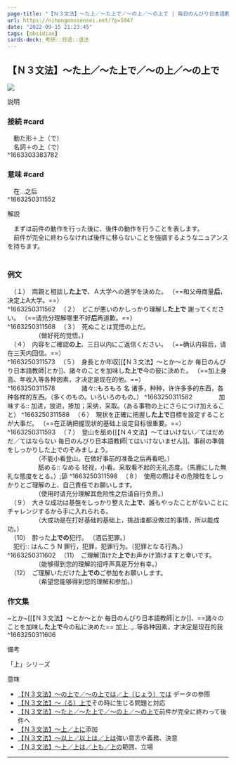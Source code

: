 ```yaml
---
page-title: "【Ｎ３文法】～た上／～た上で／～の上／～の上で | 毎日のんびり日本語教師"
url: https://nihongonosensei.net/?p=5947
date: "2022-09-15 21:23:45"
tags: [obsidian] 
cards-deck: 考研::日语::语法
---
```

## 【Ｎ３文法】～た上／～た上で／～の上／～の上で

![](https://nihongonosensei.net/pic/n3top.png)

説明

### 接続 #card

　動た形＋上（で）  
　名詞＋の上（で）  
^1663303383782

### 意味 #card 
　在…之后  
^1663250311552

解説

　まずは前件の動作を行った後に、後件の動作を行うことを表します。  
　前件が完全に終わらなければ後件に移らないことを強調するようなニュアンスを持ちます。  
　

### 例文

　（１）　両親と相談し**た上で**、Ａ大学への進学を決めた。  （==和父母商量**后**，决定上A大学。==）  
^1663250311562
　（２）　どこが悪いのかしっかり理解し**た上で** 謝ってください。  （==请充分理解哪里不好**后**再道歉。==）  
^1663250311568
　（３）　死ぬことは覚悟の上だ。  
　　　　　（做好死的觉悟。）  
　（４）　内容をご確認**の上**、三日以内にご返信ください。  （==确认内容后，请在三天内回信。==）  
^1663250311573
　（５）　身長とか年収[[【Ｎ３文法】～とか～とか  毎日のんびり日本語教師|とか]]、諸々のことを加味し**た上で**今の彼に決めた。  （==加上身高、年收入等各种因素，才决定是现在的他。==）  
^1663250311578
	　　　　諸々::もろもろ 名 诸多，种种，许许多多的东西，各种各样的东西。（多くのもの。いろいろのもの。） ^1663250311582
	　　　　加味する:: 加进，放进，掺加；采纳，采取。（ある事物の上にさらにつけ加えること） ^1663250311588
　（６）　現状を正確に把握し**た上で**目標を設定することが大事だ。  （==在正确把握现状的基础上设定目标很重要。==）  
^1663250311593
　（７）　登山を舐め[[【Ｎ４文法】～てはいけない／てはだめだ／てはならない  毎日のんびり日本語教師|てはいけないません]]。事前の準備をしっかりした上でのぞみましょう。  
　　　　　（不能小看登山。在做好事前的准备之后再看吧。）  
　　　　　舐める:: なめる 轻视，小看。采取看不起的无礼态度。（馬鹿にした無礼な態度をとる。）;舔 ^1663250311598
　（８）　使用の際はその危険性をしっかりとご理解の上、自己責任でお願いします。  
　　　　　（使用时请充分理解其危险性之后请自行负责。）  
　（９）　大きな成功は基盤をしっかり整えた**上で**、誰もやったことがないことにチャレンジするから手に入れられる。  
　　　　　（大成功是在打好基础的基础上，挑战谁都没做过的事情，所以能成功。）  
　（10）　酔った**上での**犯行。  （酒后犯罪。）  
			　犯行:: はんこう N 罪行，犯罪，犯罪行为。（犯罪となる行為。） ^1663250311602
　（11）　ご理解頂けた**上で**お声かけ頂けますと幸いです。  
　　　　　（能够得到您的理解的招呼声真是万分有幸。）  
　（12）　ご理解いただけた**上での**ご参加をお願いします。  
　　　　　（希望您能够得到您的理解和参加。）

### 作文集
~とか~[[【Ｎ３文法】～とか～とか  毎日のんびり日本語教師|とか]]、==諸々のことを加味し**た上で**今の私に決めた== 加上..,..等各种因素，才决定是现在的我
^1663250311606

備考

「上」シリーズ

意味

- [【Ｎ３文法】～の上で／～の上では／上（じょう）では](https://nihongonosensei.net/?p=19611) データの参照
- [【Ｎ３文法】～（る）上で](https://nihongonosensei.net/?p=19613)その時に生じる問題と対応
- [【Ｎ３文法】～た上／～た上で／～の上／～の上で](https://nihongonosensei.net/?p=5947)前件が完全に終わって後件へ
- [【Ｎ３文法】～上／上に](https://nihongonosensei.net/?p=19617)添加
- [【Ｎ３文法】～以上／以上は／上は](https://nihongonosensei.net/?p=5943)強い意志や義務、決意
- [【Ｎ３文法】～上／上は／上も／上の](https://nihongonosensei.net/?p=19636)範囲、立場

---
